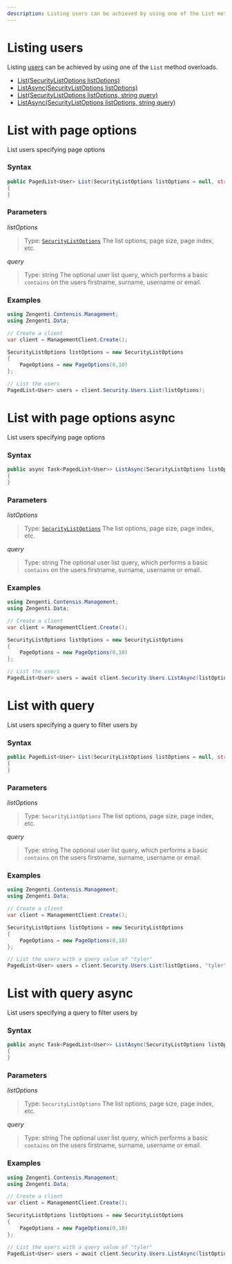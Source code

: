 ```yaml
---
description: Listing users can be achieved by using one of the List method overloads.
---
```

# Listing users

Listing [users](/model/user.md) can be achieved by using one of the `List` method overloads.

* [List(SecurityListOptions listOptions)](#list-with-page-options)
* [ListAsync(SecurityListOptions listOptions)](#list-with-page-options-async)
* [List(SecurityListOptions listOptions, string query)](#list-with-query)
* [ListAsync(SecurityListOptions listOptions, string query)](#list-with-query-async)

# List with page options

List users specifying page options

### Syntax

```cs
public PagedList<User> List(SecurityListOptions listOptions = null, string query = null)
{    
}
```

### Parameters

*listOptions*
> Type: [`SecurityListOptions`](/model/securitylistoptions.md)
> The list options, page size, page index, etc.

*query*
> Type: string
> The optional user list query, which performs a basic `contains` on the users firstname, surname, username or email.

### Examples

```cs
using Zengenti.Contensis.Management;
using Zengenti.Data;

// Create a client
var client = ManagementClient.Create();

SecurityListOptions listOptions = new SecurityListOptions 
{
    PageOptions = new PageOptions(0,10)
};

// List the users
PagedList<User> users = client.Security.Users.List(listOptions);
```

# List with page options async

List users specifying page options

### Syntax

```cs
public async Task<PagedList<User>> ListAsync(SecurityListOptions listOptions = null, string query = null)
{    
}
```

### Parameters

*listOptions*
> Type: [`SecurityListOptions`](/model/securitylistoptions.md)
> The list options, page size, page index, etc.

*query*
> Type: string
> The optional user list query, which performs a basic `contains` on the users firstname, surname, username or email.

### Examples

```cs
using Zengenti.Contensis.Management;
using Zengenti.Data;

// Create a client
var client = ManagementClient.Create();

SecurityListOptions listOptions = new SecurityListOptions 
{
    PageOptions = new PageOptions(0,10)
};

// List the users
PagedList<User> users = await client.Security.Users.ListAsync(listOptions);
```

# List with query

List users specifying a query to filter users by

### Syntax

```cs
public PagedList<User> List(SecurityListOptions listOptions = null, string query = null)
{    
}
```

### Parameters

*listOptions*
> Type: `SecurityListOptions`
> The list options, page size, page index, etc.

*query*
> Type: string
> The optional user list query, which performs a basic `contains` on the users firstname, surname, username or email.

### Examples

```cs
using Zengenti.Contensis.Management;
using Zengenti.Data;

// Create a client
var client = ManagementClient.Create();

SecurityListOptions listOptions = new SecurityListOptions 
{
    PageOptions = new PageOptions(0,10)
};

// List the users with a query value of "tyler"
PagedList<User> users = client.Security.Users.List(listOptions, "tyler");
```

# List with query async

List users specifying a query to filter users by

### Syntax

```cs
public async Task<PagedList<User>> ListAsync(SecurityListOptions listOptions = null, string query = null)
{    
}
```

### Parameters

*listOptions*
> Type: `SecurityListOptions`
> The list options, page size, page index, etc.

*query*
> Type: string
> The optional user list query, which performs a basic `contains` on the users firstname, surname, username or email.

### Examples

```cs
using Zengenti.Contensis.Management;
using Zengenti.Data;

// Create a client
var client = ManagementClient.Create();

SecurityListOptions listOptions = new SecurityListOptions 
{
    PageOptions = new PageOptions(0,10)
};

// List the users with a query value of "tyler"
PagedList<User> users = await client.Security.Users.ListAsync(listOptions, "tyler");
```